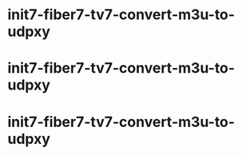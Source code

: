 # init7-fiber7-tv7-convert-m3u-to-udpxy
# init7-fiber7-tv7-convert-m3u-to-udpxy
# init7-fiber7-tv7-convert-m3u-to-udpxy
